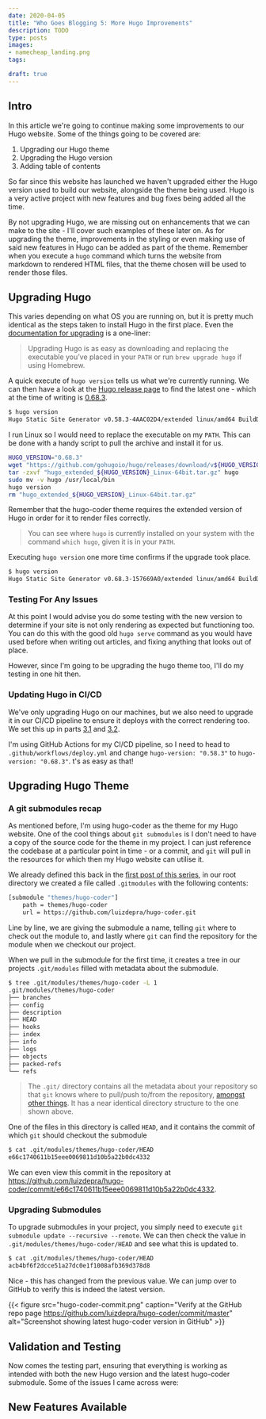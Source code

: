 ```yaml
---
date: 2020-04-05
title: "Who Goes Blogging 5: More Hugo Improvements"
description: TODO
type: posts
images:
- namecheap_landing.png
tags:

draft: true
---
```


## Intro

In this article we're going to continue making some improvements to our Hugo website. Some of the things going to be covered are:

1. Upgrading our Hugo theme
1. Upgrading the Hugo version
1. Adding table of contents

So far since this website has launched we haven't upgraded either the Hugo version used to build our website, alongside the theme being used. Hugo is a very active project with new features and bug fixes being added all the time. 

By not upgrading Hugo, we are missing out on enhancements that we can make to the site - I'll cover such examples of these later on. As for upgrading the theme, improvements in the styling or even making use of said new features in Hugo can be added as part of the theme. Remember when you execute a `hugo` command which turns the website from markdown to rendered HTML files, that the theme chosen will be used to render those files. 



## Upgrading Hugo

This varies depending on what OS you are running on, but it is pretty much identical as the steps taken to install Hugo in the first place. Even the [documentation for upgrading](https://gohugo.io/getting-started/installing/#upgrade-hugo) is a one-liner:

> Upgrading Hugo is as easy as downloading and replacing the executable you’ve placed in your `PATH` or run `brew upgrade hugo` if using Homebrew.

A quick execute of `hugo version` tells us what we're currently running. We can then have a look at the [Hugo release page](https://github.com/gohugoio/hugo/releases/) to find the latest one - which at the time of writing is [0.68.3](https://github.com/gohugoio/hugo/releases/tag/v0.68.3).

```bash
$ hugo version
Hugo Static Site Generator v0.58.3-4AAC02D4/extended linux/amd64 BuildDate: 2019-09-19T15:34:54Z
```

I run Linux so I would need to replace the executable on my `PATH`. This can be done with a handy script to pull the archive and install it for us.

```bash
HUGO_VERSION="0.68.3"
wget "https://github.com/gohugoio/hugo/releases/download/v${HUGO_VERSION}/hugo_extended_${HUGO_VERSION}_Linux-64bit.tar.gz"
tar -zxvf "hugo_extended_${HUGO_VERSION}_Linux-64bit.tar.gz" hugo
sudo mv -v hugo /usr/local/bin
hugo version
rm "hugo_extended_${HUGO_VERSION}_Linux-64bit.tar.gz"
```

Remember that the hugo-coder theme requires the extended version of Hugo in order for it to render files correctly.

> You can see where `hugo` is currently installed on your system with the command `which hugo`, given it is in your `PATH`.

Executing `hugo version` one more time confirms if the upgrade took place.

```bash
$ hugo version
Hugo Static Site Generator v0.68.3-157669A0/extended linux/amd64 BuildDate: 2020-03-24T12:13:38Z
```

### Testing For Any Issues

At this point I would advise you do some testing with the new version to determine if your site is not only rendering as expected but functioning too. You can do this with the good old `hugo serve` command as you would have used before when writing out articles, and fixing anything that looks out of place.

However, since I'm going to be upgrading the hugo theme too, I'll do my testing in one hit then.

### Updating Hugo in CI/CD

We've only upgrading Hugo on our machines, but we also need to upgrade it in our CI/CD pipeline to ensure it deploys with the correct rendering too. We set this up in parts [3.1](/blog/who-goes-blogging-3-1-deployment-methods-travisci/) and [3.2](/blog/who-goes-blogging-3-2-deployment-methods-github-actions/).

I'm using GitHub Actions for my CI/CD pipeline, so I need to head to `.github/workflows/deploy.yml` and change `hugo-version: "0.58.3"` to `hugo-version: "0.68.3"`. t's as easy as that!

## Upgrading Hugo Theme

### A git submodules recap

As mentioned before, I'm using hugo-coder as the theme for my Hugo website. One of the cool things about `git submodules` is I don't need to have a copy of the source code for the theme in my project. I can just reference the codebase at a particular point in time - or a commit, and `git` will pull in the resources for which then my Hugo website can utilise it.

We already defined this back in the [first post of this series](/blog/who-goes-blogging-1-getting-started/), in our root directory we created a file called `.gitmodules` with the following contents:

```bash
[submodule "themes/hugo-coder"]
	path = themes/hugo-coder
	url = https://github.com/luizdepra/hugo-coder.git
```

Line by line, we are giving the submodule a name, telling `git` where to check out the module to, and lastly where `git` can find the repository for the module when we checkout our project.

When we pull in the submodule for the first time, it creates a tree in our projects `.git/modules` filled with metadata about the submodule.

```bash
$ tree .git/modules/themes/hugo-coder -L 1
.git/modules/themes/hugo-coder
├── branches
├── config
├── description
├── HEAD
├── hooks
├── index
├── info
├── logs
├── objects
├── packed-refs
└── refs
```

> The `.git/` directory contains all the metadata about your repository so that `git` knows where to pull/push to/from the repository, [amongst other things](https://githowto.com/git_internals_git_directory). It has a near identical directory structure to the one shown above.

One of the files in this directory is called `HEAD`, and it contains the commit of which `git` should checkout the submodule

```bash
$ cat .git/modules/themes/hugo-coder/HEAD
e66c1740611b15eee0069811d10b5a22b0dc4332
```

We can even view this commit in the repository at https://github.com/luizdepra/hugo-coder/commit/e66c1740611b15eee0069811d10b5a22b0dc4332.

### Upgrading Submodules

To upgrade submodules in your project, you simply need to execute `git submodule update --recursive --remote`. We can then check the value in `.git/modules/themes/hugo-coder/HEAD` and see what this is updated to.

```bash
$ cat .git/modules/themes/hugo-coder/HEAD
acb4bf6f2dcce51a27dc0e1f1008afb369d378d8
```

Nice - this has changed from the previous value. We can jump over to GitHub to verify this is indeed the latest version.

{{< figure src="hugo-coder-commit.png" caption="Verify at the GitHub repo page https://github.com/luizdepra/hugo-coder/commit/master" alt="Screenshot showing latest hugo-coder version in GitHub" >}}

## Validation and Testing

Now comes the testing part, ensuring that everything is working as intended with both the new Hugo version and the latest hugo-coder submodule. Some of the issues I came across were:


## New Features Available

